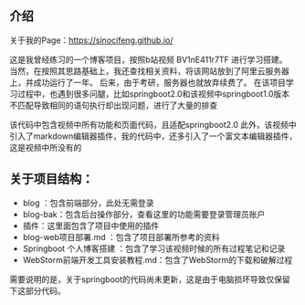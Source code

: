 ## 介绍

关于我的Page：https://sinocifeng.github.io/

这是我曾经练习的一个博客项目，按照b站视频 BV1nE411r7TF 进行学习搭建。
当然，在按照其思路基础上，我还查找相关资料，将该网站放到了阿里云服务器上，并成功运行了一年。
后来，由于考研，服务器也就放弃续费了。
在该项目学习过程中，也遇到很多问腿，比如springboot2.0和该视频中springboot1.0版本不匹配导致相同的语句执行却出现问题，进行了大量的排查

该代码中包含视频中所有功能和页面代码，且适配springboot2.0
此外，该视频中引入了markdown编辑器插件，我的代码中，还多引入了一个富文本编辑器插件，这是视频中所没有的

## 关于项目结构：
- blog ：包含前端部分，此处无需登录
- blog-bak：包含后台操作部分，查看这里的功能需要登录管理员账户
- 插件：这里面包含了项目中使用的插件
- blog-web项目部署.md ：包含了项目部署所参考的资料
- Springboot 个人博客搭建 ：包含了学习该视频时候的所有过程笔记和记录
- WebStorm前端开发工具安装教程.md：包含了WebStorm的下载和破解过程

需要说明的是，关于springboot的代码尚未更新，这是由于电脑损坏导致仅保留下这部分代码。
